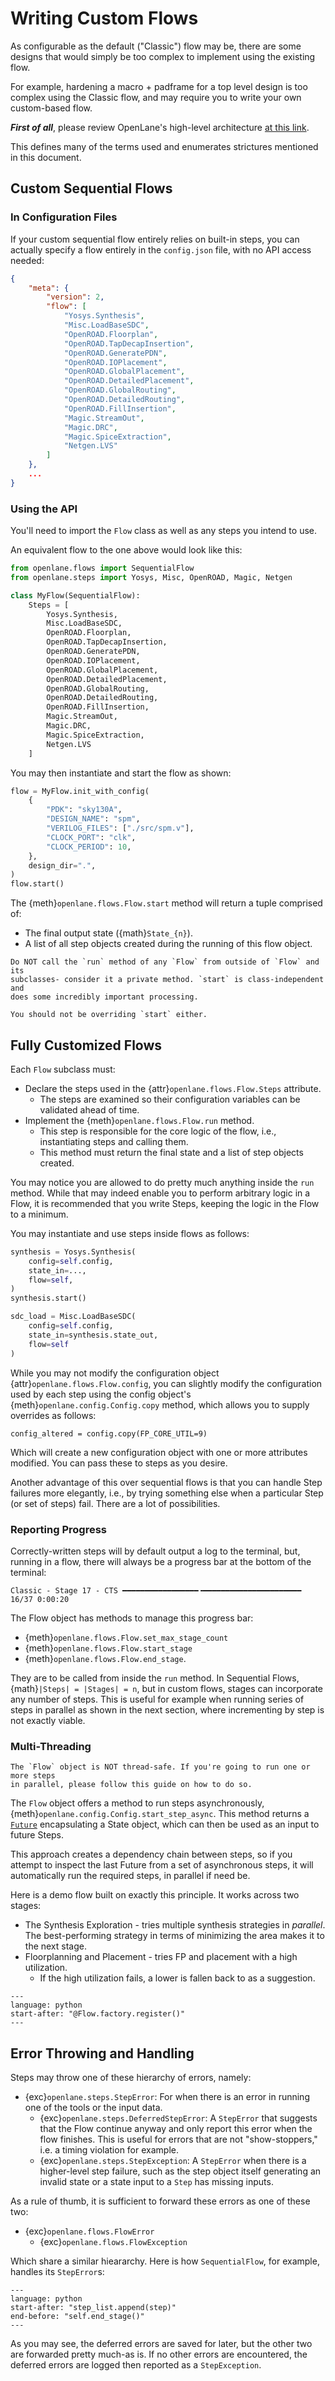 # Writing Custom Flows
As configurable as the default ("Classic") flow may be, there are some designs
that would simply be too complex to implement using the existing flow.

For example, hardening a macro + padframe for a top level design is too complex
using the Classic flow, and may require you to write your own custom-based flow.

***First of all***, please review OpenLane's high-level architecture [at this link](../reference/architecture.md).

This defines many of the terms used and enumerates strictures mentioned in this document.

## Custom Sequential Flows
### In Configuration Files
If your custom sequential flow entirely relies on built-in steps, you can actually specify
a flow entirely in the `config.json` file, with no API access needed:

```json
{
    "meta": {
        "version": 2,
        "flow": [
            "Yosys.Synthesis",
            "Misc.LoadBaseSDC",
            "OpenROAD.Floorplan",
            "OpenROAD.TapDecapInsertion",
            "OpenROAD.GeneratePDN",
            "OpenROAD.IOPlacement",
            "OpenROAD.GlobalPlacement",
            "OpenROAD.DetailedPlacement",
            "OpenROAD.GlobalRouting",
            "OpenROAD.DetailedRouting",
            "OpenROAD.FillInsertion",
            "Magic.StreamOut",
            "Magic.DRC",
            "Magic.SpiceExtraction",
            "Netgen.LVS"
        ]
    },
    ...
}
```

### Using the API
You'll need to import the `Flow` class as well as any steps you intend to use.

An equivalent flow to the one above would look like this:

```python
from openlane.flows import SequentialFlow
from openlane.steps import Yosys, Misc, OpenROAD, Magic, Netgen

class MyFlow(SequentialFlow):
    Steps = [
        Yosys.Synthesis,
        Misc.LoadBaseSDC,
        OpenROAD.Floorplan,
        OpenROAD.TapDecapInsertion,
        OpenROAD.GeneratePDN,
        OpenROAD.IOPlacement,
        OpenROAD.GlobalPlacement,
        OpenROAD.DetailedPlacement,
        OpenROAD.GlobalRouting,
        OpenROAD.DetailedRouting,
        OpenROAD.FillInsertion,
        Magic.StreamOut,
        Magic.DRC,
        Magic.SpiceExtraction,
        Netgen.LVS
    ]
```

You may then instantiate and start the flow as shown:

```python
flow = MyFlow.init_with_config(
    {
        "PDK": "sky130A",
        "DESIGN_NAME": "spm",
        "VERILOG_FILES": ["./src/spm.v"],
        "CLOCK_PORT": "clk",
        "CLOCK_PERIOD": 10,
    },
    design_dir=".",
)
flow.start()
```

The {meth}`openlane.flows.Flow.start` method will return a tuple comprised of:
* The final output state ({math}`State_{n}`).
* A list of all step objects created during the running of this flow object.

```{important}
Do NOT call the `run` method of any `Flow` from outside of `Flow` and its
subclasses- consider it a private method. `start` is class-independent and
does some incredibly important processing.

You should not be overriding `start` either.
```

## Fully Customized Flows
Each `Flow` subclass must:

* Declare the steps used in the {attr}`openlane.flows.Flow.Steps` attribute.
    * The steps are examined so their configuration variables can be validated ahead of time.
* Implement the {meth}`openlane.flows.Flow.run` method.
    * This step is responsible for the core logic of the flow, i.e., instantiating
    steps and calling them.
    * This method must return the final state and a list of step objects created.

You may notice you are allowed to do pretty much anything inside the `run` method.
While that may indeed enable you to perform arbitrary logic in a Flow, it is 
recommended that you write Steps, keeping the logic in the Flow to a minimum.

You may instantiate and use steps inside flows as follows:

```python
synthesis = Yosys.Synthesis(
    config=self.config,
    state_in=...,
    flow=self,
)
synthesis.start()

sdc_load = Misc.LoadBaseSDC(
    config=self.config,
    state_in=synthesis.state_out,
    flow=self
)
```

While you may not modify the configuration object {attr}`openlane.flows.Flow.config`,
you can slightly modify the configuration used by each step using the config object's
{meth}`openlane.config.Config.copy` method, which allows you to supply overrides as follows:

```python3
config_altered = config.copy(FP_CORE_UTIL=9)
```

Which will create a new configuration object with one or more attributes modified.
You can pass these to steps as you desire.

Another advantage of this over sequential flows is that you can handle Step failures
more elegantly, i.e., by trying something else when a particular Step (or set of steps) fail.
There are a lot of possibilities.

### Reporting Progress
Correctly-written steps will by default output a log to the terminal, but, running
in a flow, there will always be a progress bar at the bottom of the terminal:

```
Classic - Stage 17 - CTS ━━━━━━━━━━━━━━━━━╺━━━━━━━━━━━━━━━━━━━━━━ 16/37 0:00:20
```

The Flow object has methods to manage this progress bar:

* {meth}`openlane.flows.Flow.set_max_stage_count`
* {meth}`openlane.flows.Flow.start_stage`
* {meth}`openlane.flows.Flow.end_stage`.

They are to be called from inside the `run` method. In Sequential Flows,
{math}`|Steps| = |Stages| = n`, but in custom flows, stages can incorporate any
number of steps. This is useful for example when running series of steps in parallel
as shown in the next section, where incrementing by step is not exactly viable.

### Multi-Threading
```{important}
The `Flow` object is NOT thread-safe. If you're going to run one or more steps
in parallel, please follow this guide on how to do so.
```

The `Flow` object offers a method to run steps asynchronously, {meth}`openlane.config.Config.start_step_async`.
This method returns a [`Future`](https://en.wikipedia.org/wiki/Futures_and_promises)
encapsulating a State object, which can then be used as an input to future Steps.

This approach creates a dependency chain between steps, so if you attempt to
inspect the last Future from a set of asynchronous steps, it will automatically
run the required steps, in parallel if need be.

Here is a demo flow built on exactly this principle. It works across two stages:

* The Synthesis Exploration - tries multiple synthesis strategies in *parallel*.
    The best-performing strategy in terms of minimizing the area makes it to the
    next stage.
* Floorplanning and Placement - tries FP and placement with a high utilization.
    * If the high utilization fails, a lower is fallen back to as a suggestion.

```{literalinclude} ../../../openlane/flows/optimizing.py
---
language: python
start-after: "@Flow.factory.register()"
---
```

## Error Throwing and Handling
Steps may throw one of these hierarchy of errors, namely:

* {exc}`openlane.steps.StepError`: For when there is an error in running one of the
  tools or the input data.
    * {exc}`openlane.steps.DeferredStepError`: A `StepError` that suggests that the
    Flow continue anyway and only report this error when the flow finishes. This
    is useful for errors that are not "show-stoppers," i.e. a timing violation
    for example.
    * {exc}`openlane.steps.StepException`: A `StepError` when there is a
    higher-level step failure, such as the step object itself generating an
    invalid state or a state input to a `Step` has missing inputs.

As a rule of thumb, it is sufficient to forward these errors as one of these two:

* {exc}`openlane.flows.FlowError`
    * {exc}`openlane.flows.FlowException`

Which share a similar hieararchy. Here is how `SequentialFlow`, for example, handles
its `StepError`s:

```{literalinclude} ../../../openlane/flows/sequential.py
---
language: python
start-after: "step_list.append(step)"
end-before: "self.end_stage()"
---
```

As you may see, the deferred errors are saved for later, but the other two are
forwarded pretty much-as is. If no other errors are encountered, the deferred
errors are logged then reported as a `StepException`.